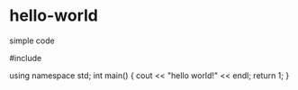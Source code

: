# hello-world
simple code


#include <iostream>

using namespace std;
int main()
{
  cout << "hello world!" << endl;
  return 1;
}
